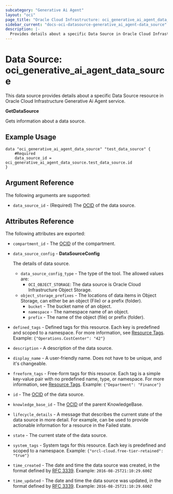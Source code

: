 ```yaml
---
subcategory: "Generative Ai Agent"
layout: "oci"
page_title: "Oracle Cloud Infrastructure: oci_generative_ai_agent_data_source"
sidebar_current: "docs-oci-datasource-generative_ai_agent-data_source"
description: |-
  Provides details about a specific Data Source in Oracle Cloud Infrastructure Generative Ai Agent service
---
```


# Data Source: oci_generative_ai_agent_data_source
This data source provides details about a specific Data Source resource in Oracle Cloud Infrastructure Generative Ai Agent service.

**GetDataSource**

Gets information about a data source.


## Example Usage

```hcl
data "oci_generative_ai_agent_data_source" "test_data_source" {
	#Required
	data_source_id = oci_generative_ai_agent_data_source.test_data_source.id
}
```

## Argument Reference

The following arguments are supported:

* `data_source_id` - (Required) The [OCID](https://docs.cloud.oracle.com/iaas/Content/General/Concepts/identifiers.htm) of the data source.


## Attributes Reference

The following attributes are exported:

* `compartment_id` - The [OCID](https://docs.cloud.oracle.com/iaas/Content/General/Concepts/identifiers.htm) of the compartment.
* `data_source_config` - **DataSourceConfig**

	The details of data source. 
	* `data_source_config_type` - The type of the tool. The allowed values are:
		* `OCI_OBJECT_STORAGE`: The data source is Oracle Cloud Infrastructure Object Storage. 
	* `object_storage_prefixes` - The locations of data items in Object Storage, can either be an object (File) or a prefix (folder).
		* `bucket` - The bucket name of an object.
		* `namespace` - The namespace name of an object.
		* `prefix` - The name of the object (file) or prefix (folder).
* `defined_tags` - Defined tags for this resource. Each key is predefined and scoped to a namespace. For more information, see [Resource Tags](https://docs.cloud.oracle.com/iaas/Content/General/Concepts/resourcetags.htm).  Example: `{"Operations.CostCenter": "42"}` 
* `description` - A description of the data source.
* `display_name` - A user-friendly name. Does not have to be unique, and it's changeable.
* `freeform_tags` - Free-form tags for this resource. Each tag is a simple key-value pair with no predefined name, type, or namespace. For more information, see [Resource Tags](https://docs.cloud.oracle.com/iaas/Content/General/Concepts/resourcetags.htm).  Example: `{"Department": "Finance"}` 
* `id` - The [OCID](https://docs.cloud.oracle.com/iaas/Content/General/Concepts/identifiers.htm) of the data source.
* `knowledge_base_id` - The [OCID](https://docs.cloud.oracle.com/iaas/Content/General/Concepts/identifiers.htm) of the parent KnowledgeBase.
* `lifecycle_details` - A message that describes the current state of the data source in more detail. For example, can be used to provide actionable information for a resource in the Failed state. 
* `state` - The current state of the data source.
* `system_tags` - System tags for this resource. Each key is predefined and scoped to a namespace.  Example: `{"orcl-cloud.free-tier-retained": "true"}` 
* `time_created` - The date and time the data source was created, in the format defined by [RFC 3339](https://tools.ietf.org/html/rfc3339).  Example: `2016-08-25T21:10:29.600Z` 
* `time_updated` - The date and time the data source was updated, in the format defined by [RFC 3339](https://tools.ietf.org/html/rfc3339).  Example: `2016-08-25T21:10:29.600Z` 

